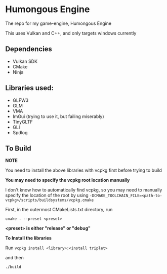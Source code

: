 # **Humongous Engine**

The repo for my game-engine, Humongous Engine

This uses Vulkan and C++, and only targets windows currently


## Dependencies
* Vulkan SDK
* CMake
* Ninja


## Libraries used:
* GLFW3
* GLM
* VMA
* ImGui (trying to use it, but failing miserably)
* TinyGLTF 
* GLI 
* Spdlog


## To Build

**NOTE**

You need to install the above libraries with vcpkg first before trying to build

**You may need to specify the vcpkg root location manually**

I don't know how to automatically find vcpkg, so you may need to manually specify
the location of the root by using `-DCMAKE_TOOLCHAIN_FILE=<path-to-vcpkg>/scripts/buildsystems/vcpkg.cmake`

First, in the outermost CMakeLists.txt directory, run
``` shell
cmake . --preset <preset>
```

**\<preset> is either "release" or "debug"**

**To Install the libraries**

Run `vcpkg install <library>:<install triplet>`

and then
``` shell
./build
```

